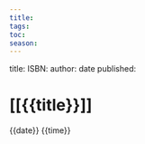 ```yaml
---
title:
tags: 
toc: 
season: 
---
```


title: 
ISBN: 
author: 
date published: 

# [[{{title}}]]
{{date}} {{time}}
